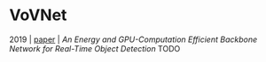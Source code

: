 # VoVNet
2019 | [paper](https://arxiv.org/pdf/1904.09730v1) | _An Energy and GPU-Computation Efficient Backbone Network for Real-Time Object Detection_
TODO